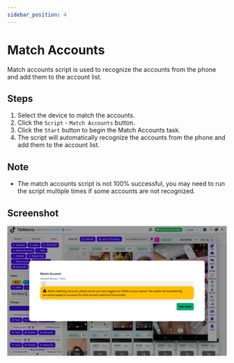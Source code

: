 ```yaml
---
sidebar_position: 4
---
```


# Match Accounts

Match accounts script is used to recognize the accounts from the phone and add them to the account list.

## Steps

1. Select the device to match the accounts.
2. Click the `Script` - `Match Accounts` button.
3. Click the `Start` button to begin the Match Accounts task.
4. The script will automatically recognize the accounts from the phone and add them to the account list.

## Note

* The match accounts script is not 100% successful, you may need to run the script multiple times if some accounts are not recognized.

## Screenshot

![Match Accounts](../img/match-account.png)
